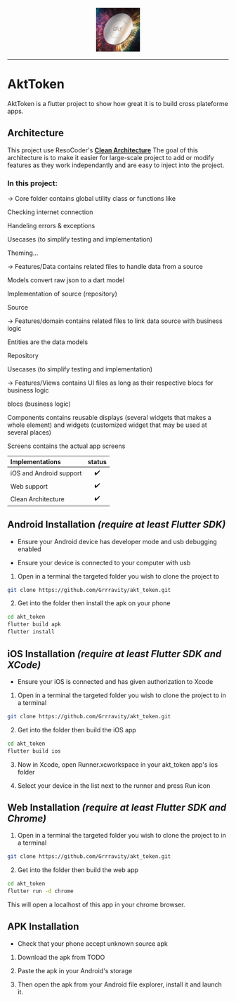 <p align="center">
<img src="https://github.com/Grrravity/akt_token/blob/ffeb338dd6421a666936f7feb3ccae6a5c88548a/assets/png/logo_akt.png" height="100" alt="AktToken" />
</p>

---
# AktToken

AktToken is a flutter project to show how great it is to build cross plateforme apps.

## Architecture
This project use ResoCoder's **[Clean Architecture](https://resocoder.com/2019/08/27/flutter-tdd-clean-architecture-course-1-explanation-project-structure/)**
The goal of this architecture is to make it easier for large-scale project to add or modify features as they work independantly and are easy to inject into the project.

### In this project:

-> Core folder contains global utility class or functions like

  Checking internet connection
  
  Handeling errors & exceptions
  
  Usecases (to simplify testing and implementation)
  
  Theming...
  
  
-> Features/Data contains related files to handle data from a source

  Models convert raw json to a dart model
  
  Implementation of source (repository)
  
  Source
  
  
-> Features/domain contains related files to link data source with business logic

  Entities are the data models
  
  Repository 
  
  Usecases (to simplify testing and implementation)
  
  
-> Features/Views contains UI files as long as their respective blocs for business logic

  blocs (business logic)
  
  Components contains reusable displays (several widgets that makes a whole element) and widgets (customized widget that may be used at several places)
  
  Screens contains the actual app screens
  

| Implementations      | status |
| :----------- | :----:  |
| iOS and Android support   | ✔️        |
| Web support   | ✔️        |
| Clean Architecture      | ✔️       |

## Android Installation *(require at least Flutter SDK)*

* Ensure your Android device has developer mode and usb debugging enabled

* Ensure your device is connected to your computer with usb 

1. Open in a terminal the targeted folder you wish to clone the project to

```bash
git clone https://github.com/Grrravity/akt_token.git
```

2. Get into the folder then install the apk on your phone

```bash
cd akt_token
flutter build apk
flutter install
```

## iOS Installation *(require at least Flutter SDK and XCode)*

* Ensure your iOS is connected and has given authorization to Xcode

1. Open in a terminal the targeted folder you wish to clone the project to in a terminal

```bash
git clone https://github.com/Grrravity/akt_token.git
```

2. Get into the folder then build the iOS app

```bash
cd akt_token
flutter build ios
```

3. Now in Xcode, open Runner.xcworkspace in your akt_token app's ios folder

4. Select your device in the list next to the runner and press Run icon


## Web Installation *(require at least Flutter SDK and Chrome)*

1. Open in a terminal the targeted folder you wish to clone the project to in a terminal

```bash
git clone https://github.com/Grrravity/akt_token.git
```

2. Get into the folder then build the web app

```bash
cd akt_token
flutter run -d chrome
```

This will open a localhost of this app in your chrome browser.

## APK Installation
* Check that your phone accept unknown source apk

1. Download the apk from TODO

2. Paste the apk in your Android's storage

4. Then open the apk from your Android file explorer, install it and launch it.
